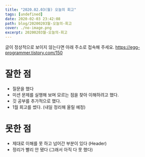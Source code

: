 ```yaml
---
title: "2020.02.03(월) 오늘의 회고"
tags: [undefined]
date: 2020-02-03 23:42:08
path: blog/20200203월-오늘의-회고
cover: ./no-image.png
excerpt: 20200203월-오늘의-회고
---
```

글이 정상적으로 보이지 않는다면 아래 주소로 접속해 주세요.
https://egg-programmer.tistory.com/150
# 잘한 점

*   질문을 했다
*   미션 문제를 실행해 보며 모르는 점을 찾아 이해하려고 했다. 
*   깃 공부를 추가적으로 했다.
*   1월 회고를 썼다. (내일 정리해 올릴 예정)

# 못한 점

*   제대로 이해를 못 하고 넘어간 부분이 있다 (Header)
*   정리가 빨리 안 됐다 (그래서 아직 다 못 했다)